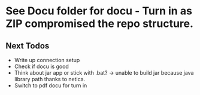 # See Docu folder for docu  - Turn in as ZIP compromised the repo structure. 

## Next Todos
* Write up connection setup
* Check if docu is good
* Think about jar app or stick with .bat? -> unable to build jar because java library path thanks to netica. 
* Switch to pdf docu for turn in








